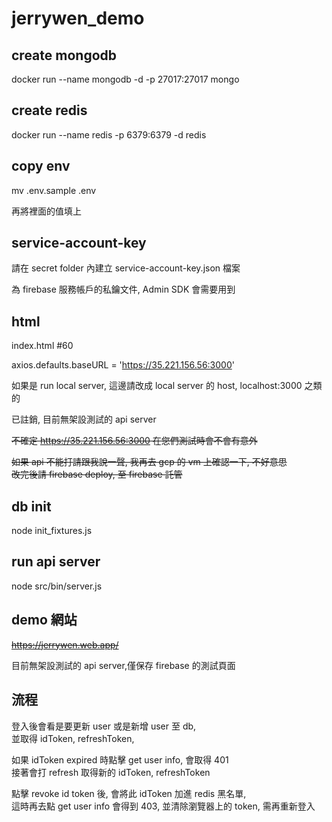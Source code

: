 # jerrywen_demo

## create mongodb
docker run --name mongodb -d -p 27017:27017 mongo

## create redis
docker run --name redis -p 6379:6379 -d redis

## copy env
mv .env.sample .env

再將裡面的值填上

## service-account-key
請在 secret folder 內建立 service-account-key.json 檔案

為 firebase 服務帳戶的私鑰文件, Admin SDK 會需要用到

## html
index.html #60

axios.defaults.baseURL = 'https://35.221.156.56:3000'

如果是 run local server, 這邊請改成 local server 的 host, localhost:3000 之類的

已註銷, 目前無架設測試的 api server

~~不確定 https://35.221.156.56:3000 在您們測試時會不會有意外~~

~~如果 api 不能打請跟我說一聲, 我再去 gcp 的 vm 上確認一下, 不好意思~~  
~~改完後請 firebase deploy, 至 firebase 託管~~

## db init
node init_fixtures.js

## run api server
node src/bin/server.js

## demo 網站
~~https://jerrywen.web.app/~~

目前無架設測試的 api server,僅保存 firebase 的測試頁面

## 流程

登入後會看是要更新 user 或是新增 user 至 db,  
並取得 idToken, refreshToken,

如果 idToken expired 時點擊 get user info, 會取得 401  
接著會打 refresh 取得新的 idToken, refreshToken

點擊 revoke id token 後, 會將此 idToken 加進 redis 黑名單,  
這時再去點 get user info 會得到 403, 並清除瀏覽器上的 token,
需再重新登入
